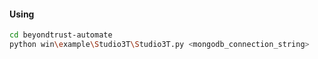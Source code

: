 #### Using
```sh
cd beyondtrust-automate
python win\example\Studio3T\Studio3T.py <mongodb_connection_string>
```
